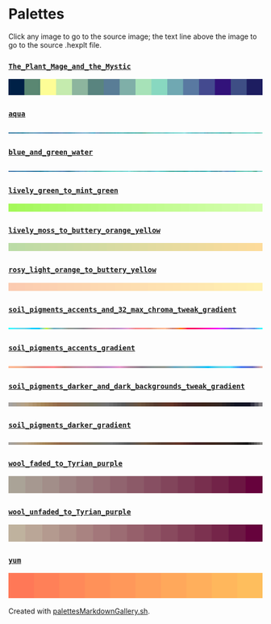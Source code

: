 # Palettes

Click any image to go to the source image; the text line above the image to go to the source .hexplt file.

### [`The_Plant_Mage_and_the_Mystic`](The_Plant_Mage_and_the_Mystic.hexplt)

[ ![The_Plant_Mage_and_the_Mystic.png](The_Plant_Mage_and_the_Mystic.png) ](The_Plant_Mage_and_the_Mystic.png)

### [`aqua`](aqua.hexplt)

[ ![aqua.png](aqua.png) ](aqua.png)

### [`blue_and_green_water`](blue_and_green_water.hexplt)

[ ![blue_and_green_water.png](blue_and_green_water.png) ](blue_and_green_water.png)

### [`lively_green_to_mint_green`](lively_green_to_mint_green.hexplt)

[ ![lively_green_to_mint_green.png](lively_green_to_mint_green.png) ](lively_green_to_mint_green.png)

### [`lively_moss_to_buttery_orange_yellow`](lively_moss_to_buttery_orange_yellow.hexplt)

[ ![lively_moss_to_buttery_orange_yellow.png](lively_moss_to_buttery_orange_yellow.png) ](lively_moss_to_buttery_orange_yellow.png)

### [`rosy_light_orange_to_buttery_yellow`](rosy_light_orange_to_buttery_yellow.hexplt)

[ ![rosy_light_orange_to_buttery_yellow.png](rosy_light_orange_to_buttery_yellow.png) ](rosy_light_orange_to_buttery_yellow.png)

### [`soil_pigments_accents_and_32_max_chroma_tweak_gradient`](soil_pigments_accents_and_32_max_chroma_tweak_gradient.hexplt)

[ ![soil_pigments_accents_and_32_max_chroma_tweak_gradient.png](soil_pigments_accents_and_32_max_chroma_tweak_gradient.png) ](soil_pigments_accents_and_32_max_chroma_tweak_gradient.png)

### [`soil_pigments_accents_gradient`](soil_pigments_accents_gradient.hexplt)

[ ![soil_pigments_accents_gradient.png](soil_pigments_accents_gradient.png) ](soil_pigments_accents_gradient.png)

### [`soil_pigments_darker_and_dark_backgrounds_tweak_gradient`](soil_pigments_darker_and_dark_backgrounds_tweak_gradient.hexplt)

[ ![soil_pigments_darker_and_dark_backgrounds_tweak_gradient.png](soil_pigments_darker_and_dark_backgrounds_tweak_gradient.png) ](soil_pigments_darker_and_dark_backgrounds_tweak_gradient.png)

### [`soil_pigments_darker_gradient`](soil_pigments_darker_gradient.hexplt)

[ ![soil_pigments_darker_gradient.png](soil_pigments_darker_gradient.png) ](soil_pigments_darker_gradient.png)

### [`wool_faded_to_Tyrian_purple`](wool_faded_to_Tyrian_purple.hexplt)

[ ![wool_faded_to_Tyrian_purple.png](wool_faded_to_Tyrian_purple.png) ](wool_faded_to_Tyrian_purple.png)

### [`wool_unfaded_to_Tyrian_purple`](wool_unfaded_to_Tyrian_purple.hexplt)

[ ![wool_unfaded_to_Tyrian_purple.png](wool_unfaded_to_Tyrian_purple.png) ](wool_unfaded_to_Tyrian_purple.png)

### [`yum`](yum.hexplt)

[ ![yum.png](yum.png) ](yum.png)

Created with [palettesMarkdownGallery.sh](https://github.com/earthbound19/_ebDev/blob/master/scripts/imgAndVideo/palettesMarkdownGallery.sh).